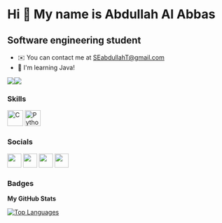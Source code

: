 Hi 👋 My name is Abdullah Al Abbas
================================

Software engineering student
------------------------------------------------

* ✉️  You can contact me at [SEabdullahT@gmail.com](mailto:seabdullaht@gmail.com)
* 🧠  I'm learning Java!

<a href="https://www.twitter.com/3oiin" target="_blank" rel="noreferrer"><img
src="https://img.shields.io/twitter/follow/3oiin?logo=twitter&style=for-the-badge&color=0891b2&labelColor=1c1917"
/></a><a href="https://www.github.com/AbdullahAlabbas" target="_blank" rel="noreferrer"><img
src="https://img.shields.io/github/followers/AbdullahAlAbbas?logo=github&style=for-the-badge&color=0891b2&labelColor=1c1917" /></a>

### Skills
<p align="left">
<a href="https://docs.microsoft.com/en-us/cpp/?view=msvc-170" target="_blank" rel="noreferrer"><img src="https://raw.githubusercontent.com/danielcranney/readme-generator/main/public/icons/skills/c-colored.svg" width="36" height="36" alt="C" /></a>
<a href="https://www.python.org/" target="_blank" rel="noreferrer"><img src="https://raw.githubusercontent.com/danielcranney/readme-generator/main/public/icons/skills/python-colored.svg" width="36" height="36" alt="Python" /></a>
</p>
</p>


### Socials

<p align="left"> <a href="https://discord.com/users/3oiin..#3765" target="_blank" rel="noreferrer"><img src="https://raw.githubusercontent.com/danielcranney/readme-generator/main/public/icons/socials/discord.svg" width="32" height="32" /></a> <a href="https://www.github.com/AbdullahAlabbas" target="_blank" rel="noreferrer"><img src="https://raw.githubusercontent.com/danielcranney/readme-generator/main/public/icons/socials/github.svg" width="32" height="32" /></a> <a href="https://www.linkedin.com/in/" target="_blank" rel="noreferrer"><img src="https://raw.githubusercontent.com/danielcranney/readme-generator/main/public/icons/socials/linkedin.svg" width="32" height="32" /></a> <a href="https://www.twitter.com/3oiin" target="_blank" rel="noreferrer"><img src="https://raw.githubusercontent.com/danielcranney/readme-generator/main/public/icons/socials/twitter.svg" width="32" height="32" /></a></p>

### Badges

<b>My GitHub Stats</b>


<a href="https://github.com/AbdullahAlbbas" align="left"><img src="https://github-readme-stats.vercel.app/api/top-langs/?username=AbdullahAlabbas&langs_count=10&title_color=0891b2&text_color=ffffff&icon_color=0891b2&bg_color=1c1917&hide_border=true&locale=en&custom_title=Top%20%Languages" alt="Top Languages" /></a>
